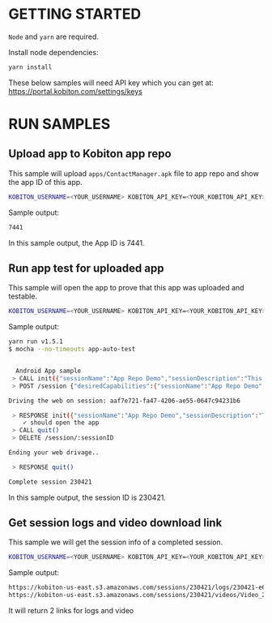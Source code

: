 # GETTING STARTED

`Node` and `yarn` are required.

Install node dependencies:

```bash
yarn install
```

These below samples will need API key which you can get at: https://portal.kobiton.com/settings/keys

# RUN SAMPLES

## Upload app to Kobiton app repo

This sample will upload `apps/ContactManager.apk` file to app repo and show the app ID of this app.

```bash
KOBITON_USERNAME=<YOUR_USERNAME> KOBITON_API_KEY=<YOUR_KOBITON_API_KEY> node upload-app.js apps/ContactManager.apk ContactManager.apk
```

Sample output:

```bash
7441
```

In this sample output, the App ID is 7441.

## Run app test for uploaded app

This sample will open the app to prove that this app was uploaded and testable.

```bash
KOBITON_USERNAME=<YOUR_USERNAME> KOBITON_API_KEY=<YOUR_KOBITON_API_KEY> KOBITON_APP_ID=<YOUR_APP_ID> yarn test
```

Sample output:

```bash
yarn run v1.5.1
$ mocha --no-timeouts app-auto-test


  Android App sample
 > CALL init({"sessionName":"App Repo Demo","sessionDescription":"This is an example to demostrate Android app repo","platformName":"android","deviceName":"Galaxy","app":"kobiton-store:7310"})
 > POST /session {"desiredCapabilities":{"sessionName":"App Repo Demo","sessionDescription":"This is an example to demostrate Android app repo","platformName":"android","deviceName":"Galaxy","app":"kobiton-store:7310"}}

Driving the web on session: aaf7e721-fa47-4206-ae55-0647c94231b6

 > RESPONSE init({"sessionName":"App Repo Demo","sessionDescription":"This is an example to demostrate Android app repo","platformName":"android","deviceName":"Galaxy","app":"kobiton-store:7310"}) "aaf7e721-fa47-4206-ae55-0647c94231b6",{"platform":"LINUX","webStorageEnabled":false,"takesScreenshot":true,"javascriptEnabled":true,"databaseEnabled":false,"networkConnectionEnabled":true,"locationContextEnabled":false,"warnings":{},"desired":{"sessionName":"App Repo Demo","sessionDescription":"This is an example to demostrate Android app repo","platformName":"android","deviceName":"Galaxy","app":"/Users/kobiton/Library/Application Support/Kobiton/kobies/d-3300177a4a777369-1521019728829/auto/bd00beed-6a41-462e-a940-6562846ef15e/ContactManager-ed688ea0-25de-11e8-8cd2-3dfd49384998.apk","appVersionId":7533,"appUrl":"https://kobiton-us-east.s3.amazonaws.com/users/5174/apps/ContactManager-ed688ea0-25de-11e8-8cd2-3dfd49384998.apk?AWSAccessKeyId=AKIAJ7BONOZUJZMWR4WQ&Expires=1521066626&Signature=cUZBq7KoGmUZ7sifYjhhMeHKSYs%3D","noReset":false,"fullReset":true,"udid":"3300177a4a777369"},"sessionName":"App Repo Demo","sessionDescription":"This is an example to demostrate Android app repo","platformName":"android","deviceName":"3300177a4a777369","app":"/Users/kobiton/Library/Application Support/Kobiton/kobies/d-3300177a4a777369-1521019728829/auto/bd00beed-6a41-462e-a940-6562846ef15e/ContactManager-ed688ea0-25de-11e8-8cd2-3dfd49384998.apk","appVersionId":7533,"appUrl":"https://kobiton-us-east.s3.amazonaws.com/users/5174/apps/ContactManager-ed688ea0-25de-11e8-8cd2-3dfd49384998.apk?AWSAccessKeyId=AKIAJ7BONOZUJZMWR4WQ&Expires=1521066626&Signature=cUZBq7KoGmUZ7sifYjhhMeHKSYs%3D","noReset":false,"fullReset":true,"udid":"3300177a4a777369","deviceUDID":"3300177a4a777369","platformVersion":"5.1.1","deviceScreenSize":"720x1280","deviceModel":"SM-J700M","deviceManufacturer":"samsung","appPackage":"com.example.android.contactmanager","appWaitPackage":"com.example.android.contactmanager","appActivity":"com.example.android.contactmanager.ContactManager","appWaitActivity":"com.example.android.contactmanager.ContactManager","versions":{"appiumVersion":"1.7.1","nodeVersion":"v7.4.0"},"kobitonSessionId":230421}
    ✓ should open the app
 > CALL quit()
 > DELETE /session/:sessionID

Ending your web drivage..

 > RESPONSE quit()

Complete session 230421
```

In this sample output, the session ID is 230421.

## Get session logs and video download link

This sample we will get the session info of a completed session.

```bash
KOBITON_USERNAME=<YOUR_USERNAME> KOBITON_API_KEY=<YOUR_KOBITON_API_KEY> KOBITON_SESSION_ID=<YOUR_SESSION_ID> node get-session-info.js
```

Sample output:

```bash
https://kobiton-us-east.s3.amazonaws.com/sessions/230421/logs/230421-e6028540-2-11e8-9c42-db8f2a6e0840.zip?AWSAccessKeyId=AKIAJ7BONOZUJZMWR4WQ&Expires=1521066840&Signature=h4WCg6mdoB1Un%2F2%2BcmZ2nAkJtS8%3D&response-cache-control=max-age%3D86400
https://kobiton-us-east.s3.amazonaws.com/sessions/230421/videos/Video_230421-e7626360-2-11e8-a432-df734f4134ff.mp4?AWSAccessKeyId=AKIAJ7BONOZUJZMWR4WQ&Expires=1521066840&Signature=U0SPwOs%2FTkYjuEVk7sb%2F4agpBtY%3D
```

It will return 2 links for logs and video
